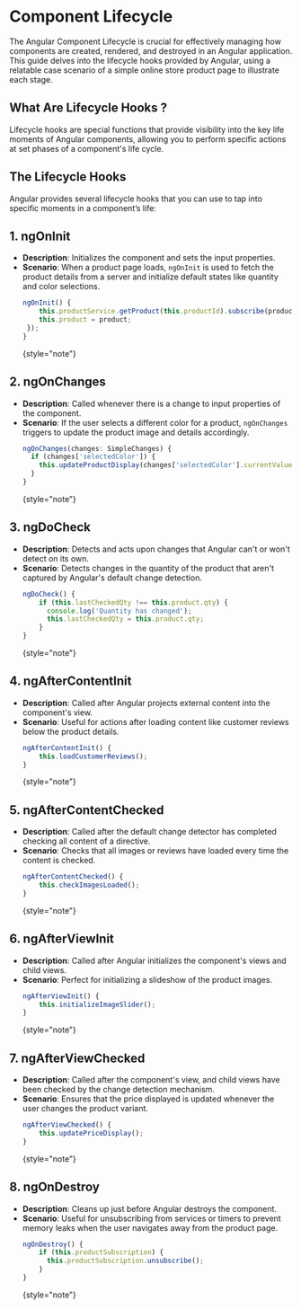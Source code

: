# Component Lifecycle


The Angular Component Lifecycle is crucial for effectively managing how components are created, rendered, and destroyed in an Angular application. This guide delves into the lifecycle hooks provided by Angular, using a relatable case scenario of a simple online store product page to illustrate each stage.

## What Are Lifecycle Hooks ?
Lifecycle hooks are special functions that provide visibility into the key life moments of Angular components, allowing you to perform specific actions at set phases of a component's life cycle.

## The Lifecycle Hooks
Angular provides several lifecycle hooks that you can use to tap into specific moments in a component’s life:

## 1. **ngOnInit**
- **Description**: Initializes the component and sets the input properties.
- **Scenario**: When a product page loads, `ngOnInit` is used to fetch the product details from a server and initialize default states like quantity and color selections.
  ```typescript
  ngOnInit() {
      this.productService.getProduct(this.productId).subscribe(product => {
      this.product = product;
   });
  }
  ```
  {style="note"}

## 2. **ngOnChanges**
- **Description**: Called whenever there is a change to input properties of the component.
- **Scenario**: If the user selects a different color for a product, `ngOnChanges` triggers to update the product image and details accordingly.
  ```typescript
  ngOnChanges(changes: SimpleChanges) {
    if (changes['selectedColor']) {
      this.updateProductDisplay(changes['selectedColor'].currentValue);
    }
  }
  ```
  {style="note"}

## 3. **ngDoCheck**
- **Description**: Detects and acts upon changes that Angular can't or won't detect on its own.
- **Scenario**: Detects changes in the quantity of the product that aren't captured by Angular's default change detection.
  ```typescript
  ngDoCheck() {
      if (this.lastCheckedQty !== this.product.qty) {
        console.log('Quantity has changed');
        this.lastCheckedQty = this.product.qty;
      }
  }
  ```
  {style="note"}

## 4. **ngAfterContentInit**
- **Description**: Called after Angular projects external content into the component's view.
- **Scenario**: Useful for actions after loading content like customer reviews below the product details.
  ```typescript
  ngAfterContentInit() {
      this.loadCustomerReviews();
  }
  ```
  {style="note"}

## 5. **ngAfterContentChecked**
- **Description**: Called after the default change detector has completed checking all content of a directive.
- **Scenario**: Checks that all images or reviews have loaded every time the content is checked.
  ```typescript
  ngAfterContentChecked() {
      this.checkImagesLoaded();
  }
  ```
  {style="note"}

## 6. **ngAfterViewInit**
- **Description**: Called after Angular initializes the component's views and child views.
- **Scenario**: Perfect for initializing a slideshow of the product images.
  ```typescript
  ngAfterViewInit() {
      this.initializeImageSlider();
  }
  ```
  {style="note"}

## 7. **ngAfterViewChecked**
- **Description**: Called after the component's view, and child views have been checked by the change detection mechanism.
- **Scenario**: Ensures that the price displayed is updated whenever the user changes the product variant.
  ```typescript
  ngAfterViewChecked() {
      this.updatePriceDisplay();
  }
  ```
  {style="note"}

## 8. **ngOnDestroy**
- **Description**: Cleans up just before Angular destroys the component.
- **Scenario**: Useful for unsubscribing from services or timers to prevent memory leaks when the user navigates away from the product page.
  ```typescript
  ngOnDestroy() {
      if (this.productSubscription) {
        this.productSubscription.unsubscribe();
      }
  }
  ```
  {style="note"}
